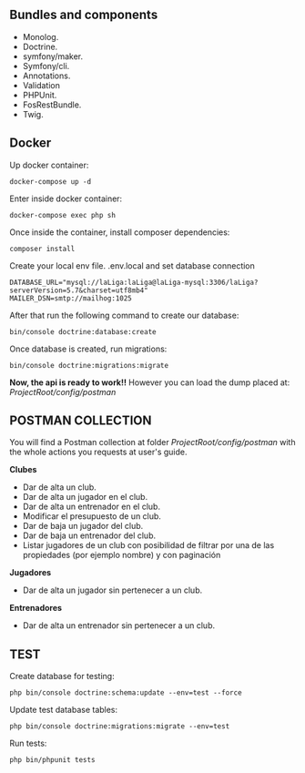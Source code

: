 ## Bundles and components ##
* Monolog.
* Doctrine.
* symfony/maker.
* Symfony/cli.
* Annotations.
* Validation
* PHPUnit.
* FosRestBundle.
* Twig.

## Docker ##
Up docker container:
```
docker-compose up -d
``` 

Enter inside docker container:
```
docker-compose exec php sh
```

Once inside the container, install composer dependencies:
```
composer install
```

Create your local env file. .env.local and set database connection
```
DATABASE_URL="mysql://laLiga:laLiga@laLiga-mysql:3306/laLiga?serverVersion=5.7&charset=utf8mb4"
MAILER_DSN=smtp://mailhog:1025
```

After that run the following command to create our database:
```
bin/console doctrine:database:create
```

Once database is created, run migrations:
```
bin/console doctrine:migrations:migrate
``` 

**Now, the api is ready to work!!**
However you can load the dump placed at:
*ProjectRoot/config/postman*

## POSTMAN COLLECTION ##
You will find a Postman collection at folder 
*ProjectRoot/config/postman* 
with the whole actions you requests at user's guide.

**Clubes**
- Dar de alta un club.
- Dar de alta un jugador en el club.
- Dar de alta un entrenador en el club.
- Modificar el presupuesto de un club.
- Dar de baja un jugador del club.
- Dar de baja un entrenador del club.
- Listar jugadores de un club con posibilidad de filtrar por una de las propiedades (por ejemplo nombre) y con paginación

**Jugadores**
- Dar de alta un jugador sin pertenecer a un club.

**Entrenadores**
- Dar de alta un entrenador sin pertenecer a un club.


## TEST ##
Create database for testing:
``` 
php bin/console doctrine:schema:update --env=test --force
```

Update test database tables:
``` 
php bin/console doctrine:migrations:migrate --env=test
```

Run tests:
```
php bin/phpunit tests
```
